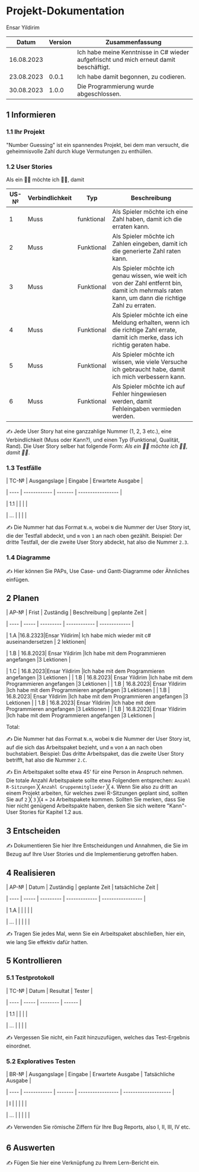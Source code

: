 
# Projekt-Dokumentation
Ensar Yildirim

| Datum  | Version |Zusammenfassung|
| ------------- | ------------- |-----|
| 16.08.2023 | |   Ich habe meine Kenntnisse in C# wieder aufgefrischt und mich erneut damit beschäftigt.|
| 23.08.2023 | 0.0.1 |Ich habe damit begonnen, zu codieren.|
|30.08.2023|1.0.0| Die Programmierung wurde abgeschlossen.|


## 1 Informieren


### 1.1 Ihr Projekt



"Number Guessing" ist ein spannendes Projekt, bei dem man versucht, die geheimnisvolle Zahl durch kluge Vermutungen zu enthüllen.

### 1.2 User Stories
Als ein 🤷‍♂️ möchte ich 🤷‍♂️, damit

| US-№          |Verbindlichkeit|    Typ  |Beschreibung       |
| ------------- | ------------- |---------|-----------        |
|1   | Muss  |   funktional      |Als Spieler möchte ich eine Zahl haben, damit ich die erraten kann.  |
| 2 | Muss  |   Funktional      |  Als Spieler möchte ich Zahlen eingeben, damit ich die generierte Zahl raten kann. |
|3  | Muss  |   Funktional    | Als Spieler möchte ich genau wissen, wie weit ich von der Zahl entfernt bin, damit ich mehrmals raten kann, um dann die richtige Zahl zu erraten.|
| 4 | Muss  |Funktional  | Als Spieler möchte ich eine Meldung erhalten, wenn ich die richtige Zahl errate, damit ich merke, dass ich richtig geraten habe.                  |
|5  | Muss  |Funktional | Als Spieler möchte ich wissen, wie viele Versuche ich gebraucht habe, damit ich mich verbessern kann.   |
| 6| Muss  |Funktional|Als Spieler möchte ich auf Fehler hingewiesen werden, damit Fehleingaben vermieden werden.  |


✍️ Jede User Story hat eine ganzzahlige Nummer (1, 2, 3 etc.), eine Verbindlichkeit (Muss oder Kann?), und einen Typ (Funktional, Qualität, Rand). Die User Story selber hat folgende Form: *Als ein 🤷‍♂️ möchte ich 🤷‍♂️, damit 🤷‍♂️*.


### 1.3 Testfälle


| TC-№ | Ausgangslage | Eingabe | Erwartete Ausgabe |

| ---- | ------------ | ------- | ----------------- |

| 1.1  |              |         |                   |

| ...  |              |         |                   |


✍️ Die Nummer hat das Format `N.m`, wobei `N` die Nummer der User Story ist, die der Testfall abdeckt, und `m` von `1` an nach oben gezählt. Beispiel: Der dritte Testfall, der die zweite User Story abdeckt, hat also die Nummer `2.3`.


### 1.4 Diagramme


✍️ Hier können Sie PAPs, Use Case- und Gantt-Diagramme oder Ähnliches einfügen.


## 2 Planen


| AP-№ | Frist | Zuständig | Beschreibung | geplante Zeit |

| ---- | ----- | --------- | ------------ | ------------- |

| 1.A  |16.8.2323|Ensar Yildirim| Ich habe mich wieder mit c# auseinandersetzen | 2 lektionen|

| 1.B  | 16.8.2023|   Ensar Yildirim        |Ich habe mit dem Programmieren angefangen |3 Lektionen |

| 1.C  | 16.8.2023|Ensar Yildirim |Ich habe mit dem Programmieren angefangen |3 Lektionen |
| 1.B  | 16.8.2023|   Ensar Yildirim        |Ich habe mit dem Programmieren angefangen |3 Lektionen |
| 1.B  | 16.8.2023|   Ensar Yildirim        |Ich habe mit dem Programmieren angefangen |3 Lektionen |
| 1.B  | 16.8.2023|   Ensar Yildirim        |Ich habe mit dem Programmieren angefangen |3 Lektionen |
| 1.B  | 16.8.2023|   Ensar Yildirim        |Ich habe mit dem Programmieren angefangen |3 Lektionen |
| 1.B  | 16.8.2023|   Ensar Yildirim        |Ich habe mit dem Programmieren angefangen |3 Lektionen |

Total: 


✍️ Die Nummer hat das Format `N.m`, wobei `N` die Nummer der User Story ist, auf die sich das Arbeitspaket bezieht, und `m` von `A` an nach oben buchstabiert. Beispiel: Das dritte Arbeitspaket, das die zweite User Story betrifft, hat also die Nummer `2.C`.


✍️ Ein Arbeitspaket sollte etwa 45' für eine Person in Anspruch nehmen. Die totale Anzahl Arbeitspakete sollte etwa Folgendem entsprechen: `Anzahl R-Sitzungen` ╳ `Anzahl Gruppenmitglieder` ╳ `4`. Wenn Sie also zu dritt an einem Projekt arbeiten, für welches zwei R-Sitzungen geplant sind, sollten Sie auf `2` ╳ `3` ╳`4` = `24` Arbeitspakete kommen. Sollten Sie merken, dass Sie hier nicht genügend Arbeitspakte haben, denken Sie sich weitere "Kann"-User Stories für Kapitel 1.2 aus.


## 3 Entscheiden


✍️ Dokumentieren Sie hier Ihre Entscheidungen und Annahmen, die Sie im Bezug auf Ihre User Stories und die Implementierung getroffen haben.


## 4 Realisieren


| AP-№ | Datum | Zuständig | geplante Zeit | tatsächliche Zeit |

| ---- | ----- | --------- | ------------- | ----------------- |

| 1.A  |       |           |               |                   |

| ...  |       |           |               |                   |


✍️ Tragen Sie jedes Mal, wenn Sie ein Arbeitspaket abschließen, hier ein, wie lang Sie effektiv dafür hatten.


## 5 Kontrollieren


### 5.1 Testprotokoll


| TC-№ | Datum | Resultat | Tester |

| ---- | ----- | -------- | ------ |

| 1.1  |       |          |        |

| ...  |       |          |        |


✍️ Vergessen Sie nicht, ein Fazit hinzuzufügen, welches das Test-Ergebnis einordnet.


### 5.2 Exploratives Testen


| BR-№ | Ausgangslage | Eingabe | Erwartete Ausgabe | Tatsächliche Ausgabe |

| ---- | ------------ | ------- | ----------------- | -------------------- |

| I    |              |         |                   |                      |

| ...  |              |         |                   |                      |


✍️ Verwenden Sie römische Ziffern für Ihre Bug Reports, also I, II, III, IV etc.


## 6 Auswerten


✍️ Fügen Sie hier eine Verknüpfung zu Ihrem Lern-Bericht ein.
